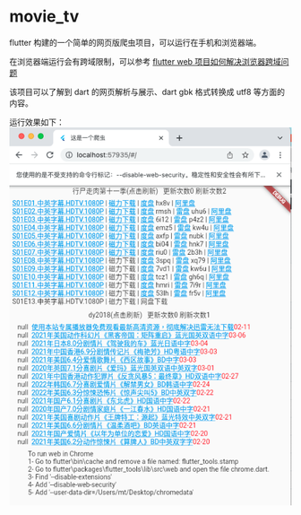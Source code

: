# movie_tv

flutter 构建的一个简单的网页版爬虫项目，可以运行在手机和浏览器端。

在浏览器端运行会有跨域限制，可以参考 [flutter web 项目如何解决浏览器跨域问题](https://juejin.cn/post/7072193601345683469/)

该项目可以了解到 dart 的网页解析与展示、dart gbk 格式转换成 utf8 等方面的内容。

运行效果如下：
![1.png](1.png)